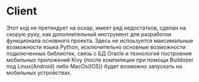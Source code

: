 # Client

Этот код не претендует на оскар, имеет ряд недостатков, сделан на скорую руку, 
как дополнительный инструмент для разработки  функционала основного проекта.
Здесь не испоьзуется максимальные возможности языка Python, исключительно основные возможности 
подключенных библиотек, связь с БД Oracle и технология построения мобильных приложений Kivy (после компиляции при помощи Buildozer под Linux(Android) 
либо MacOs(IOS)) будет возможно запускать на мобильных устройствах. 
